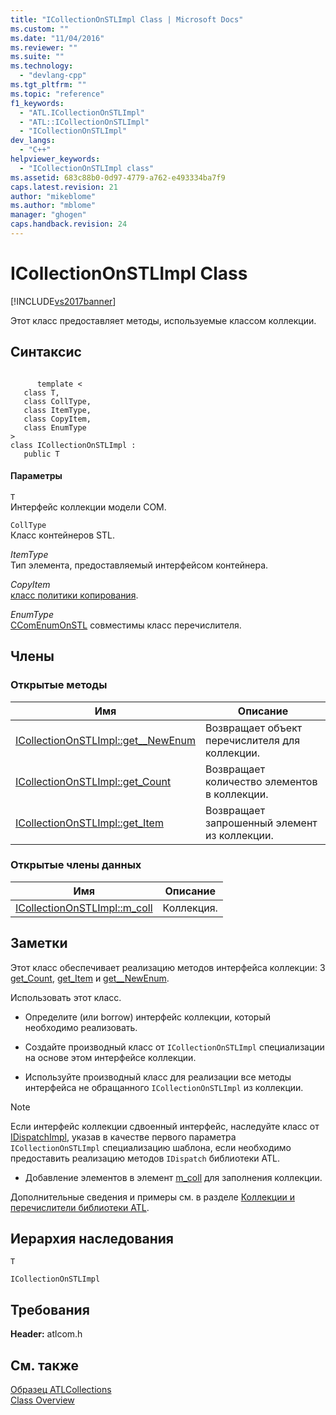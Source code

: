 ```yaml
---
title: "ICollectionOnSTLImpl Class | Microsoft Docs"
ms.custom: ""
ms.date: "11/04/2016"
ms.reviewer: ""
ms.suite: ""
ms.technology: 
  - "devlang-cpp"
ms.tgt_pltfrm: ""
ms.topic: "reference"
f1_keywords: 
  - "ATL.ICollectionOnSTLImpl"
  - "ATL::ICollectionOnSTLImpl"
  - "ICollectionOnSTLImpl"
dev_langs: 
  - "C++"
helpviewer_keywords: 
  - "ICollectionOnSTLImpl class"
ms.assetid: 683c88b0-0d97-4779-a762-e493334ba7f9
caps.latest.revision: 21
author: "mikeblome"
ms.author: "mblome"
manager: "ghogen"
caps.handback.revision: 24
---
```

# ICollectionOnSTLImpl Class
[!INCLUDE[vs2017banner](../../assembler/inline/includes/vs2017banner.md)]

Этот класс предоставляет методы, используемые классом коллекции.  
  
## Синтаксис  
  
```  
  
      template <  
   class T,  
   class CollType,  
   class ItemType,  
   class CopyItem,  
   class EnumType  
>  
class ICollectionOnSTLImpl :  
   public T  
```  
  
#### Параметры  
 `T`  
 Интерфейс коллекции модели COM.  
  
 `CollType`  
 Класс контейнеров STL.  
  
 *ItemType*  
 Тип элемента, предоставляемый интерфейсом контейнера.  
  
 *CopyItem*  
 [класс политики копирования](../Topic/ATL%20Copy%20Policy%20Classes.md).  
  
 *EnumType*  
 [CComEnumOnSTL](../../atl/reference/ccomenumonstl-class.md) совместимы класс перечислителя.  
  
## Члены  
  
### Открытые методы  
  
|Имя|Описание|  
|---------|--------------|  
|[ICollectionOnSTLImpl::get\_\_NewEnum](../Topic/ICollectionOnSTLImpl::get__NewEnum.md)|Возвращает объект перечислителя для коллекции.|  
|[ICollectionOnSTLImpl::get\_Count](../Topic/ICollectionOnSTLImpl::get_Count.md)|Возвращает количество элементов в коллекции.|  
|[ICollectionOnSTLImpl::get\_Item](../Topic/ICollectionOnSTLImpl::get_Item.md)|Возвращает запрошенный элемент из коллекции.|  
  
### Открытые члены данных  
  
|Имя|Описание|  
|---------|--------------|  
|[ICollectionOnSTLImpl::m\_coll](../Topic/ICollectionOnSTLImpl::m_coll.md)|Коллекция.|  
  
## Заметки  
 Этот класс обеспечивает реализацию методов интерфейса коллекции: 3 [get\_Count](../Topic/ICollectionOnSTLImpl::get_Count.md), [get\_Item](../Topic/ICollectionOnSTLImpl::get_Item.md) и [get\_\_NewEnum](../Topic/ICollectionOnSTLImpl::get__NewEnum.md).  
  
 Использовать этот класс.  
  
-   Определите \(или borrow\) интерфейс коллекции, который необходимо реализовать.  
  
-   Создайте производный класс от `ICollectionOnSTLImpl` специализации на основе этом интерфейсе коллекции.  
  
-   Используйте производный класс для реализации все методы интерфейса не обращанного `ICollectionOnSTLImpl` из коллекции.  
  
> [!NOTE]
>  Если интерфейс коллекции сдвоенный интерфейс, наследуйте класс от [IDispatchImpl](../../atl/reference/idispatchimpl-class.md), указав в качестве первого параметра `ICollectionOnSTLImpl` специализацию шаблона, если необходимо предоставить реализацию методов `IDispatch` библиотеки ATL.  
  
-   Добавление элементов в элемент [m\_coll](../Topic/ICollectionOnSTLImpl::m_coll.md) для заполнения коллекции.  
  
 Дополнительные сведения и примеры см. в разделе [Коллекции и перечислители библиотеки ATL](../../atl/atl-collections-and-enumerators.md).  
  
## Иерархия наследования  
 `T`  
  
 `ICollectionOnSTLImpl`  
  
## Требования  
 **Header:**  atlcom.h  
  
## См. также  
 [Образец ATLCollections](../../top/visual-cpp-samples.md)   
 [Class Overview](../../atl/atl-class-overview.md)